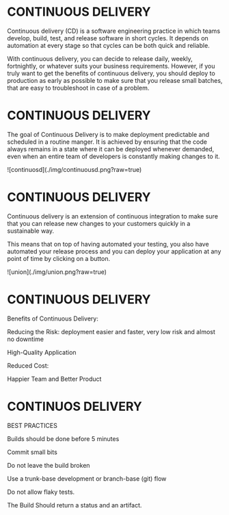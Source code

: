 # CONTINUOUS DELIVERY

<p class="fragment fade-in-then-semi-out">Continuous delivery (CD) is a software engineering practice in which teams develop, build, test, and release software in short cycles. It depends on automation at every stage so that cycles can be both quick and reliable.</p>
<p class="fragment fade-in-then-semi-out">With continuous delivery, you can decide to release daily, weekly, fortnightly, or whatever suits your business requirements. However, if you truly want to get the benefits of continuous delivery, you should deploy to production as early as possible to make sure that you release small batches, that are easy to troubleshoot in case of a problem.</p>


# CONTINUOUS DELIVERY 

<p class="fragment fade-in-then-semi-out">The goal of Continuous Delivery is to make deployment predictable and scheduled in a routine manger. It is achieved by ensuring that the code always remains in a state where it can be deployed whenever demanded, even when an entire team of developers is constantly making changes to it. </p>
<p class="fragment fade-in-then-semi-out">![continuosd](./img/continuousd.png?raw=true) <!-- .element height="60%" width="60%" --></p>


# CONTINUOUS DELIVERY

<p class="fragment fade-in-then-semi-out">Continuous delivery is an extension of continuous integration to make sure that you can release new changes to your customers quickly in a sustainable way.</p>
<p class="fragment fade-in-then-semi-out">This means that on top of having automated your testing, you also have automated your release process and you can deploy your application at any point of time by clicking on a button.</p>

<p class="fragment fade-in-then-semi-out">![union](./img/union.png?raw=true) <!-- .element height="60%" width="60%" --></p>


# CONTINUOUS DELIVERY

<p class="fragment fade-in-then-semi-out">Benefits of Continuous Delivery:</p>
<p class="fragment fade-in-then-semi-out">Reducing the Risk: deployment easier and faster, very low risk and almost no downtime</p>
<p class="fragment fade-in-then-semi-out">High-Quality Application</p>
<p class="fragment fade-in-then-semi-out">Reduced Cost:</p>
<p class="fragment fade-in-then-semi-out">Happier Team and Better Product</p>


# CONTINUOS DELIVERY 
<p class="fragment fade-in-then-semi-out">BEST PRACTICES</p>
<p class="fragment fade-in-then-semi-out">Builds should be done before 5 minutes</P>
<p class="fragment fade-in-then-semi-out">Commit small bits</P>
<p class="fragment fade-in-then-semi-out">Do not leave the build broken</P>
<p class="fragment fade-in-then-semi-out">Use a trunk-base development or branch-base (git) flow</P>
<p class="fragment fade-in-then-semi-out">Do not allow flaky tests. </P>
<p class="fragment fade-in-then-semi-out">The Build Should return a status and an artifact.</P>
